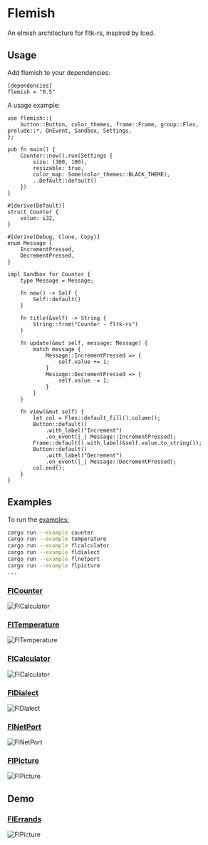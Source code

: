 # Flemish

An elmish architecture for fltk-rs, inspired by Iced.

## Usage
Add flemish to your dependencies:
```toml,ignore
[dependencies]
flemish = "0.5"
```

A usage example:
```rust,no_run
use flemish::{
    button::Button, color_themes, frame::Frame, group::Flex, prelude::*, OnEvent, Sandbox, Settings,
};

pub fn main() {
    Counter::new().run(Settings {
        size: (300, 100),
        resizable: true,
        color_map: Some(color_themes::BLACK_THEME),
        ..Default::default()
    })
}

#[derive(Default)]
struct Counter {
    value: i32,
}

#[derive(Debug, Clone, Copy)]
enum Message {
    IncrementPressed,
    DecrementPressed,
}

impl Sandbox for Counter {
    type Message = Message;

    fn new() -> Self {
        Self::default()
    }

    fn title(&self) -> String {
        String::from("Counter - fltk-rs")
    }

    fn update(&mut self, message: Message) {
        match message {
            Message::IncrementPressed => {
                self.value += 1;
            }
            Message::DecrementPressed => {
                self.value -= 1;
            }
        }
    }

    fn view(&mut self) {
        let col = Flex::default_fill().column();
        Button::default()
            .with_label("Increment")
            .on_event(|_| Message::IncrementPressed);
        Frame::default().with_label(&self.value.to_string());
        Button::default()
            .with_label("Decrement")
            .on_event(|_| Message::DecrementPressed);
        col.end();
    }
}
```
## Examples

To run the [examples:](/examples)
```bash
cargo run --example counter
cargo run --example temperature
cargo run --example flcalculator
cargo run --example fldialect
cargo run --example flnetport
cargo run --example flpicture
...
```

### [FlCounter](/examples/counter.rs)

![FlCalculator](/assets/counter.png)

### [FlTemperature](/examples/temperature.rs)

![FlTemperature](/assets/temperature.png)

### [FlCalculator](/examples/flcalculator.rs)

![FlCalculator](/assets/flcalculator.gif)

### [FlDialect](/examples/fldialect.rs)

![FlDialect](/assets/fldialect.gif)

### [FlNetPort](/examples/flnetport.rs)

![FlNetPort](/assets/flnetport.png)

### [FlPicture](/examples/flpicture.rs)

![FlPicture](/assets/flpicture.gif)

## Demo

### [FlErrands](/demos/flerrands)

![FlPicture](/demos/flerrands/assets/flerrands.gif)
